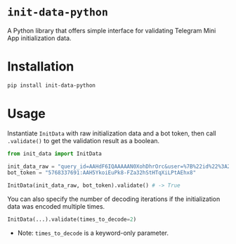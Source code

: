 # `init-data-python`
A Python library that offers simple interface for validating Telegram Mini App initialization data.

# Installation
```bash
pip install init-data-python
```

# Usage
Instantiate `InitData` with raw initialization data and a bot token, then call `.validate()` to get the validation
result as a boolean.
```python
from init_data import InitData

init_data_raw = "query_id=AAHdF6IQAAAAAN0XohDhrOrc&user=%7B%22id%22%3A279058397%2C%22first_name%22%3A%22Vladislav%22%2C%22last_name%22%3A%22Kibenko%22%2C%22username%22%3A%22vdkfrost%22%2C%22language_code%22%3A%22ru%22%2C%22is_premium%22%3Atrue%7D&auth_date=1662771648&hash=c501b71e775f74ce10e377dea85a7ea24ecd640b223ea86dfe453e0eaed2e2b2"
bot_token = "5768337691:AAH5YkoiEuPk8-FZa32hStHTqXiLPtAEhx8"

InitData(init_data_raw, bot_token).validate() # -> True
```
You can also specify the number of decoding iterations if the initialization data was encoded multiple times.
```python
InitData(...).validate(times_to_decode=2)
```
- Note: `times_to_decode` is a keyword-only parameter.